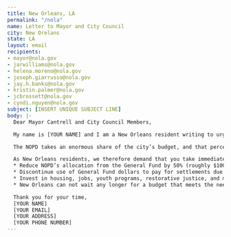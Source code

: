 ```yaml
---
title: New Orleans, LA
permalink: "/nola"
name: Letter to Mayor and City Council
city: New Orelans
state: LA
layout: email
recipients:
- mayor@nola.gov
- jarwilliams@nola.gov
- helena.moreno@nola.gov
- joseph.giarrusso@nola.gov
- jay.h.banks@nola.gov
- kristin.palmer@nola.gov
- jcbrossett@nola.gov
- cyndi.nguyen@nola.gov
subject: [INSERT UNIQUE SUBJECT LINE]
body: |-
  Dear Mayor Cantrell and City Council Members,

  My name is [YOUR NAME] and I am a New Orleans resident writing to urge you to defund the New Orleans Police Department.

  The NOPD takes an enormous share of the city’s budget, and that percentage has risen exponentially over the last two decades, taking away desperately needed resources from essential community programs and services. As a member of the community, I am opposed to the high incarceration rates seen in New Orleans. The investment in policing has not made our Black and Brown communities any safer. NOPD remains an embarrassment to this city and a lethal threat to what makes us New Orleans. Meanwhile, police spending has increased. With New Orleans’ budget already under stress, it is clear that we must defund the police.

  As New Orleans residents, we therefore demand that you take immediate action towards the following ends:
  * Reduce NOPD’s allocation from the General Fund by 50% (roughly $100 Million)
  * Discontinue use of General Fund dollars to pay for settlements due to police murder, misconduct, and negligence
  * Invest in housing, jobs, youth programs, restorative justice, and mental health workers to keep the community safe.
  * New Orleans can not wait any longer for a budget that meets the needs of its residents. The only way to achieve this is to take immediate steps to Defund NOPD.

  Thank you for your time,
  [YOUR NAME]
  [YOUR EMAIL]
  [YOUR ADDRESS]
  [YOUR PHONE NUMBER]
---
```


